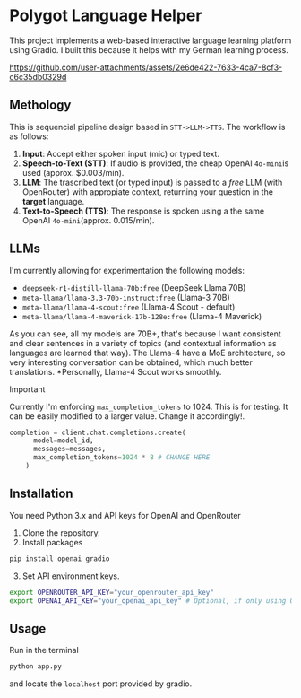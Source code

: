 # Polygot Language Helper

This project implements a web-based interactive language learning platform using Gradio. I built this because it helps with my German learning process.

https://github.com/user-attachments/assets/2e6de422-7633-4ca7-8cf3-c6c35db0329d

## Methology
This is sequencial pipeline design based in `STT->LLM->TTS`. The workflow is as follows:
1. **Input**: Accept either spoken input (mic) or typed text.
2. **Speech-to-Text (STT)**: If audio is provided, the cheap OpenAI `4o-mini`is used (approx. $0.003/min).
3. **LLM**: The trascribed text (or typed input) is passed to a *free* LLM (with OpenRouter) with appropiate context, returning your question in the **target** language. 
4. **Text-to-Speech (TTS)**: The response is spoken using a the same OpenAI `4o-mini`(approx. 0.015/min).

## LLMs
I'm currently allowing for experimentation the following models:

* `deepseek-r1-distill-llama-70b:free` (DeepSeek Llama 70B)
* `meta-llama/llama-3.3-70b-instruct:free` (Llama-3 70B)
* `meta-llama/llama-4-scout:free` (Llama-4 Scout - default)
* `meta-llama/llama-4-maverick-17b-128e:free` (Llama-4 Maverick)

As you can see, all my models are 70B+, that's because I want consistent and clear sentences in a variety of topics (and contextual information as languages are learned that way). The Llama-4 have a MoE architecture, so very interesting conversation can be obtained, which much better translations. *Personally, Llama-4 Scout works smoothly. 

> [!IMPORTANT]
> Currently I'm enforcing `max_completion_tokens` to 1024. This is for testing. 
> It can be easily modified to a larger value. Change it accordingly!.
> ```python
> completion = client.chat.completions.create(
>       model=model_id,
>       messages=messages,
>       max_completion_tokens=1024 * 8 # CHANGE HERE 
>     )
> ```

## Installation 

You need Python 3.x and API keys for OpenAI and OpenRouter

1. Clone the repository.
2. Install packages
```bash
pip install openai gradio
```
3. Set API environment keys.
```bash
export OPENROUTER_API_KEY="your_openrouter_api_key"
export OPENAI_API_KEY="your_openai_api_key" # Optional, if only using OpenRouter for LLM. Required for STT/TTS.
```

## Usage
Run in the terminal

```bash
python app.py
```
and locate the `localhost` port provided by gradio. 

